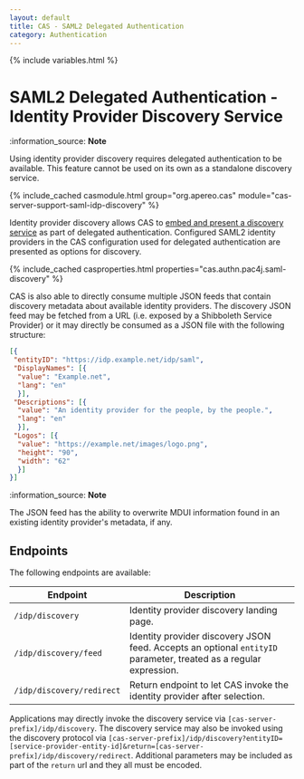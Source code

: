 ```yaml
---
layout: default
title: CAS - SAML2 Delegated Authentication
category: Authentication
---
```


{% include variables.html %}

#  SAML2 Delegated Authentication - Identity Provider Discovery Service

<div class="alert alert-info">:information_source: <strong>Note</strong><p>Using identity provider discovery requires 
delegated authentication to be available. This feature cannot be used on its own
as a standalone discovery service.</p></div>

{% include_cached casmodule.html group="org.apereo.cas" module="cas-server-support-saml-idp-discovery" %}

Identity provider discovery allows CAS 
to [embed and present a discovery service](https://wiki.shibboleth.net/confluence/display/EDS10/Embedded+Discovery+Service) 
as part of delegated authentication. Configured SAML2 identity providers in the CAS configuration
used for delegated authentication are presented as options for discovery. 

{% include_cached casproperties.html properties="cas.authn.pac4j.saml-discovery" %}

CAS is also able to directly consume multiple JSON feeds
that contain discovery metadata about available identity providers. The discovery JSON feed 
may be fetched from a URL (i.e. exposed by a Shibboleth Service Provider) or it may
directly be consumed as a JSON file with the following structure:

```json
[{
 "entityID": "https://idp.example.net/idp/saml",
 "DisplayNames": [{
  "value": "Example.net",
  "lang": "en"
  }],
 "Descriptions": [{
  "value": "An identity provider for the people, by the people.",
  "lang": "en"
  }],
 "Logos": [{
  "value": "https://example.net/images/logo.png",
  "height": "90",
  "width": "62"
  }]
}]
```

<div class="alert alert-info">:information_source: <strong>Note</strong><p>The JSON feed has the ability
to overwrite MDUI information found in an existing identity provider's metadata, if any.</p></div>

## Endpoints

The following endpoints are available:

| Endpoint                  | Description                                                                                                       |
|---------------------------|-------------------------------------------------------------------------------------------------------------------|
| `/idp/discovery`          | Identity provider discovery landing page.                                                                         |
| `/idp/discovery/feed`     | Identity provider discovery JSON feed. Accepts an optional `entityID` parameter, treated as a regular expression. |
| `/idp/discovery/redirect` | Return endpoint to let CAS invoke the identity provider after selection.                                          |

Applications may directly invoke the discovery service via `[cas-server-prefix]/idp/discovery`. The discovery service may also 
be invoked using the discovery protocol via `[cas-server-prefix]/idp/discovery?entityID=[service-provider-entity-id]&return=[cas-server-prefix]/idp/discovery/redirect`. 
Additional parameters may be included as part of the `return` url and they all must be encoded.
